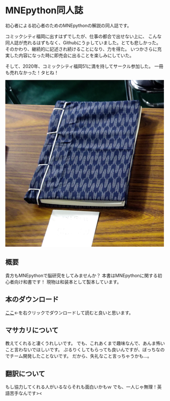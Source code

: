 # MNEpython同人誌
初心者による初心者のためのMNEpythonの解説の同人誌です。

コミックシティ福岡に出すはずでしたが、仕事の都合で出せない上に、
こんな同人誌が売れるはずもなく、Githubにうｐしていました。とても悲しかった。
そのかわり、継続的に記述され続けることになり、力を得た。
いつかさらに充実した内容になった時に即売会に出ることを楽しみにしていた。

そして、2020年、コミックシティ福岡51に満を持してサークル参加した。
一冊も売れなかった！タヒね！

![お前は次に「こんな表紙や設営じゃ売れるわけねえだろwwwwwwと言う」](waso.png)

## 概要
貴方もMNEpythonで脳研究をしてみませんか？
本書はMNEpythonに関する初心者向け和書です！
現物は和装本として製本しています。

## 本のダウンロード
[ここ](https://github.com/uesseu/MNE-Doujinshi/raw/master/out.pdf)←を右クリックでダウンロードして読むと良いと思います。

## マサカリについて
教えてくれると凄くうれしいです。
でも、これあくまで趣味なんで、あんま怖いこと言わないでほしいです。
ぷるりくしてもらっても良いんですが、ぼっちなのでチーム開発したことないです。
だから、失礼なこと言っちゃうかも…。

## 翻訳について
もし協力してくれる人がいるならそれも面白いかもｗ
でも、一人じゃ無理！英語苦手なんです><
